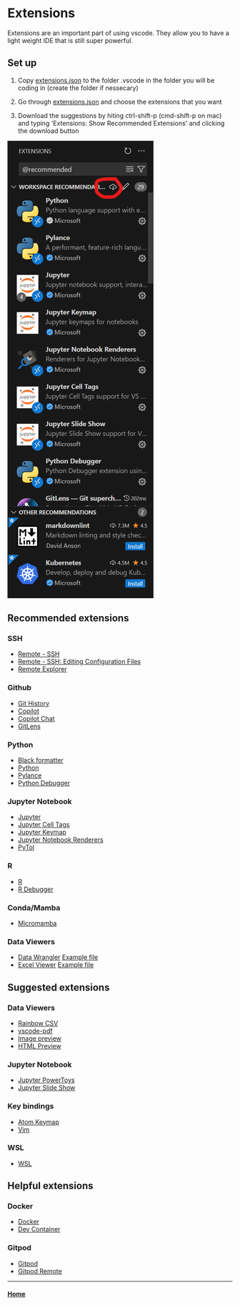 # Extensions
Extensions are an important part of using vscode. They allow you to have a light weight IDE that is still super powerful.

## Set up
1. Copy [extensions.json](.vscode/extensions.json) to the folder .vscode in the folder you will be coding in (create the folder if nessecary)

2. Go through [extensions.json](.vscode/extensions.json) and choose the extensions that you want

3. Download the suggestions by hiting ctrl-shift-p (cmd-shift-p on mac) and typing 'Extensions: Show Recommended Extensions' and clicking the download button

![Recommended Extensions](<images/recommended_extensions.png>)

## Recommended extensions

### SSH

- [Remote - SSH](https://marketplace.visualstudio.com/items?itemName=ms-vscode-remote.remote-ssh)
- [Remote - SSH: Editing Configuration Files](https://marketplace.visualstudio.com/items?itemName=ms-vscode-remote.remote-ssh-edit)
- [Remote Explorer](https://marketplace.visualstudio.com/items?itemName=ms-vscode.remote-explorer)

### Github

- [Git History](https://marketplace.visualstudio.com/items?itemName=donjayamanne.githistory)
- [Copilot](https://marketplace.visualstudio.com/items?itemName=GitHub.copilot) 
- [Copilot Chat](https://marketplace.visualstudio.com/items?itemName=GitHub.copilot)
- [GitLens](https://marketplace.visualstudio.com/items?itemName=eamodio.gitlens)

### Python

- [Black formatter](https://marketplace.visualstudio.com/items?itemName=ms-python.black-formatter)
- [Python](https://marketplace.visualstudio.com/items?itemName=ms-python.python)
- [Pylance](https://marketplace.visualstudio.com/items?itemName=ms-python.vscode-pylance)
- [Python Debugger](https://marketplace.visualstudio.com/items?itemName=ms-python.debugpy)

### Jupyter Notebook

- [Jupyter](https://marketplace.visualstudio.com/items?itemName=ms-toolsai.jupyter)
- [Jupyter Cell Tags](https://marketplace.visualstudio.com/items?itemName=ms-toolsai.vscode-jupyter-cell-tags)
- [Jupyter Keymap](https://marketplace.visualstudio.com/items?itemName=ms-toolsai.jupyter-keymap)
- [Jupyter Notebook Renderers](https://marketplace.visualstudio.com/items?itemName=ms-toolsai.jupyter-renderers)
- [PyTol](https://marketplace.visualstudio.com/items?itemName=MaorBarak.pytoipynb)

### R

- [R](https://marketplace.visualstudio.com/items?itemName=REditorSupport.r)
- [R Debugger](https://marketplace.visualstudio.com/items?itemName=RDebugger.r-debugger)

### Conda/Mamba

- [Micromamba](https://marketplace.visualstudio.com/items?itemName=corker.vscode-micromamba)

### Data Viewers

- [Data Wrangler](https://marketplace.visualstudio.com/items?itemName=ms-toolsai.datawrangler)
[Example file](example_files/data-viewer-example.ipynb )
- [Excel Viewer](https://marketplace.visualstudio.com/items?itemName=GrapeCity.gc-excelviewer)
[Example file](example_files/example.csv )



## Suggested extensions

### Data Viewers

- [Rainbow CSV](https://marketplace.visualstudio.com/items?itemName=mechatroner.rainbow-csv)
- [vscode-pdf](https://marketplace.visualstudio.com/items?itemName=tomoki1207.pdf)
- [Image preview](https://marketplace.visualstudio.com/items?itemName=tomoki1207.pdf)
- [HTML Preview](https://marketplace.visualstudio.com/items?itemName=george-alisson.html-preview-vscode)

### Jupyter Notebook

- [Jupyter PowerToys](https://marketplace.visualstudio.com/items?itemName=ms-toolsai.jupyter-renderers)
- [Jupyter Slide Show](https://marketplace.visualstudio.com/items?itemName=ms-toolsai.vscode-jupyter-slideshow)

### Key bindings

- [Atom Keymap](https://marketplace.visualstudio.com/items?itemName=ms-vscode.atom-keybindings)
- [Vim](https://marketplace.visualstudio.com/items?itemName=vscodevim.vim)

### WSL

- [WSL](https://marketplace.visualstudio.com/items?itemName=ms-vscode-remote.remote-wsl)

## Helpful extensions

### Docker
- [Docker](https://marketplace.visualstudio.com/items?itemName=ms-azuretools.vscode-docker)
- [Dev Container](https://marketplace.visualstudio.com/items?itemName=ms-vscode-remote.remote-containers)

### Gitpod
- [Gitpod](https://marketplace.visualstudio.com/items?itemName=gitpod.gitpod-desktop)
- [Gitpod Remote](https://marketplace.visualstudio.com/items?itemName=gitpod.gitpod-remote-ssh)

----

#### [Home](readme.md)